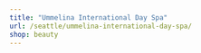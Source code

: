 ```yaml
---
title: "Ummelina International Day Spa"
url: /seattle/ummelina-international-day-spa/
shop: beauty
---
```

